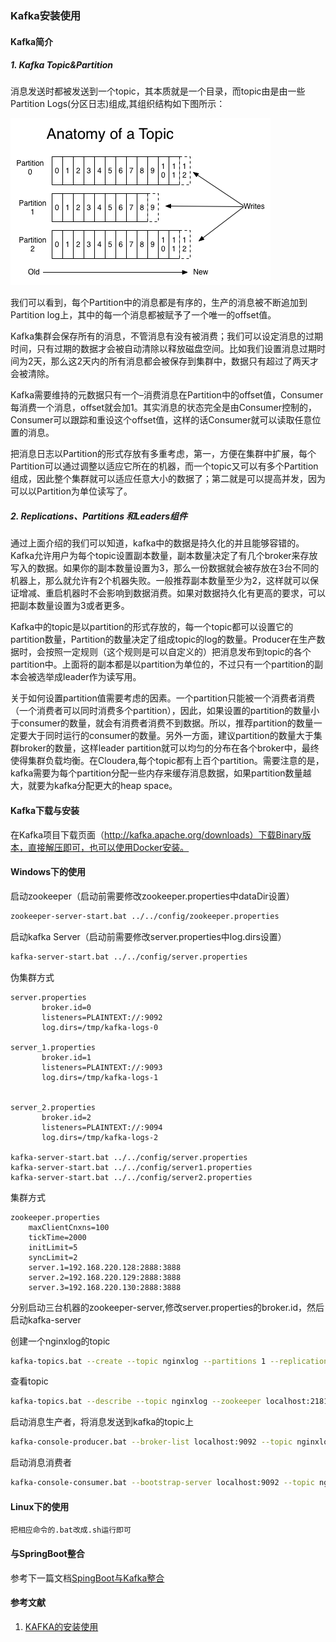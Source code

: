 ### Kafka安装使用

#### Kafka简介
##### 1. Kafka Topic&Partition

​      消息发送时都被发送到一个topic，其本质就是一个目录，而topic由是由一些Partition Logs(分区日志)组成,其组织结构如下图所示：

![1565327500172](README.assets/1565327500172.png)

​        我们可以看到，每个Partition中的消息都是有序的，生产的消息被不断追加到Partition log上，其中的每一个消息都被赋予了一个唯一的offset值。 

​        Kafka集群会保存所有的消息，不管消息有没有被消费；我们可以设定消息的过期时间，只有过期的数据才会被自动清除以释放磁盘空间。比如我们设置消息过期时间为2天，那么这2天内的所有消息都会被保存到集群中，数据只有超过了两天才会被清除。 

​        Kafka需要维持的元数据只有一个–消费消息在Partition中的offset值，Consumer每消费一个消息，offset就会加1。其实消息的状态完全是由Consumer控制的，Consumer可以跟踪和重设这个offset值，这样的话Consumer就可以读取任意位置的消息。 

​         把消息日志以Partition的形式存放有多重考虑，第一，方便在集群中扩展，每个Partition可以通过调整以适应它所在的机器，而一个topic又可以有多个Partition组成，因此整个集群就可以适应任意大小的数据了；第二就是可以提高并发，因为可以以Partition为单位读写了。

##### 2. Replications、Partitions 和Leaders组件

​        通过上面介绍的我们可以知道，kafka中的数据是持久化的并且能够容错的。Kafka允许用户为每个topic设置副本数量，副本数量决定了有几个broker来存放写入的数据。如果你的副本数量设置为3，那么一份数据就会被存放在3台不同的机器上，那么就允许有2个机器失败。一般推荐副本数量至少为2，这样就可以保证增减、重启机器时不会影响到数据消费。如果对数据持久化有更高的要求，可以把副本数量设置为3或者更多。 

​         Kafka中的topic是以partition的形式存放的，每一个topic都可以设置它的partition数量，Partition的数量决定了组成topic的log的数量。Producer在生产数据时，会按照一定规则（这个规则是可以自定义的）把消息发布到topic的各个partition中。上面将的副本都是以partition为单位的，不过只有一个partition的副本会被选举成leader作为读写用。 

​        关于如何设置partition值需要考虑的因素。一个partition只能被一个消费者消费（一个消费者可以同时消费多个partition），因此，如果设置的partition的数量小于consumer的数量，就会有消费者消费不到数据。所以，推荐partition的数量一定要大于同时运行的consumer的数量。另外一方面，建议partition的数量大于集群broker的数量，这样leader partition就可以均匀的分布在各个broker中，最终使得集群负载均衡。在Cloudera,每个topic都有上百个partition。需要注意的是，kafka需要为每个partition分配一些内存来缓存消息数据，如果partition数量越大，就要为kafka分配更大的heap space。

#### Kafka下载与安装

在Kafka项目下载页面（http://kafka.apache.org/downloads）下载Binary版本，直接解压即可，也可以使用Docker安装。

#### Windows下的使用

启动zookeeper（启动前需要修改zookeeper.properties中dataDir设置）

```bash
zookeeper-server-start.bat ../../config/zookeeper.properties
```

启动kafka Server（启动前需要修改server.properties中log.dirs设置）

```bash
kafka-server-start.bat ../../config/server.properties
```
伪集群方式

```
server.properties
       broker.id=0
       listeners=PLAINTEXT://:9092
       log.dirs=/tmp/kafka-logs-0

server_1.properties
       broker.id=1
       listeners=PLAINTEXT://:9093
       log.dirs=/tmp/kafka-logs-1
 

server_2.properties
       broker.id=2
       listeners=PLAINTEXT://:9094
       log.dirs=/tmp/kafka-logs-2

kafka-server-start.bat ../../config/server.properties
kafka-server-start.bat ../../config/server1.properties
kafka-server-start.bat ../../config/server2.properties
```

集群方式

```
zookeeper.properties
    maxClientCnxns=100
    tickTime=2000
    initLimit=5
    syncLimit=2
    server.1=192.168.220.128:2888:3888
    server.2=192.168.220.129:2888:3888
    server.3=192.168.220.130:2888:3888
```

分别启动三台机器的zookeeper-server,修改server.properties的broker.id，然后启动kafka-server


创建一个nginxlog的topic

```sh
kafka-topics.bat --create --topic nginxlog --partitions 1 --replication-factor 1 --zookeeper localhost:2181
```

查看topic

```bash
kafka-topics.bat --describe --topic nginxlog --zookeeper localhost:2181 
```
启动消息生产者，将消息发送到kafka的topic上

```bash
kafka-console-producer.bat --broker-list localhost:9092 --topic nginxlog
```

启动消息消费者
```bash
kafka-console-consumer.bat --bootstrap-server localhost:9092 --topic nginxlog --from-beginning
```

#### Linux下的使用
    把相应命令的.bat改成.sh运行即可

#### 与SpringBoot整合

参考下一篇文档[SpingBoot与Kafka整合](/kafka-springboot.md)

#### 参考文献

1.  [KAFKA的安装使用](https://www.cnblogs.com/juncaoit/p/6358007.html)